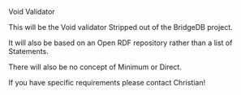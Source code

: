 Void Validator

This will be the Void validator Stripped out of the BridgeDB project.

It will also be based on an Open RDF repository rather than a list of Statements.

There will also be no concept of Minimum or Direct.

If you have specific requirements please contact Christian!